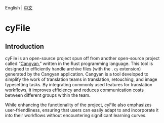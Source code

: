 English | [中文](README_zh.md)

# cyFile

## Introduction

cyFile is an open-source project spun off from another open-source project called “[Cangyan](https://github.com/Goolnn/cangyan),” written in the Rust programming language. This tool is designed to efficiently handle archive files (with the `.cy` extension) generated by the Cangyan application. Cangyan is a tool developed to simplify the work of translation teams in translation, retouching, and image typesetting tasks. By integrating commonly used features for translation workflows, it improves efficiency and reduces communication costs between different groups within the team.

While enhancing the functionality of the project, cyFile also emphasizes user-friendliness, ensuring that users can easily adapt to and incorporate it into their workflows without encountering significant learning curves.
